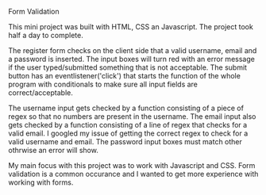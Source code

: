 Form Validation

This mini project was built with HTML, CSS an Javascript. The project took half a day to complete. 

The register form checks on the client side that a valid username, email and a password is inserted. The input boxes will turn red with an error message if the user typed/submitted something that is not acceptable. The submit button has an eventlistener('click') that starts the function of the whole program with conditionals to make sure all input fields are correct/acceptable.

The username input gets checked by a function consisting of a piece of regex so that no numbers are present in the username. The email input also gets checked by a function consisting of a line of regex that checks for a valid email. I googled my issue of getting the correct regex to check for a valid username and email. The password input boxes must match other othrwise an error will show.

My main focus with this project was to work with Javascript and CSS. Form validation is a common occurance and I wanted to get more experience with working with forms.